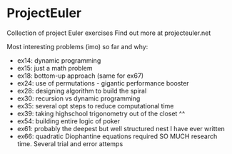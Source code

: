 # ProjectEuler
Collection of project Euler exercises
Find out more at projecteuler.net

Most interesting problems (imo) so far and why:
- ex14: dynamic programming
- ex15: just a math problem
- ex18: bottom-up approach (same for ex67)
- ex24: use of permutations - gigantic performance booster
- ex28: designing algorithm to build the spiral
- ex30: recursion vs dynamic programming
- ex35: several opt steps to reduce computational time
- ex39: taking highschool trigonometry out of the closet ^^
- ex54: building entire logic of poker
- ex61: probably the deepest but well structured nest I have ever written
- ex66: quadratic Diophantine equations required SO MUCH research time. Several trial and error attemps
